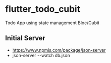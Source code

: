 # flutter_todo_cubit

Todo App using state management Bloc/Cubit

## Initial Server

- https://www.npmjs.com/package/json-server
- json-server --watch db.json
